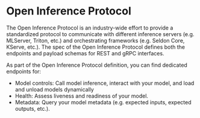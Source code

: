 # Open Inference Protocol

The Open Inference Protocol is an industry-wide effort to provide a standardized protocol to communicate with different inference servers (e.g. MLServer, Triton, etc.) and orchestrating frameworks (e.g. Seldon Core, KServe, etc.). The spec of the Open Inference Protocol defines both the endpoints and payload schemas for REST and gRPC interfaces.

As part of the Open Inference Protocol definition, you can find dedicated endpoints for:

* Model controls: Call model inference, interact with your model, and load and unload models dynamically
* Health: Assess liveness and readiness of your model.
* Metadata: Query your model metadata (e.g. expected inputs, expected outputs, etc.).

